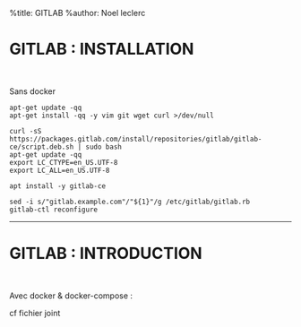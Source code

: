 %title: GITLAB
%author: Noel leclerc


# GITLAB : INSTALLATION


<br>

Sans docker

```
apt-get update -qq
apt-get install -qq -y vim git wget curl >/dev/null
```

```
curl -sS https://packages.gitlab.com/install/repositories/gitlab/gitlab-ce/script.deb.sh | sudo bash
apt-get update -qq
export LC_CTYPE=en_US.UTF-8
export LC_ALL=en_US.UTF-8
```

```
apt install -y gitlab-ce
```

```
sed -i s/"gitlab.example.com"/"${1}"/g /etc/gitlab/gitlab.rb
gitlab-ctl reconfigure
```


-------------------------------------------------------------------------------------------------------

# GITLAB : INTRODUCTION

<br>

Avec docker & docker-compose :

cf fichier joint



